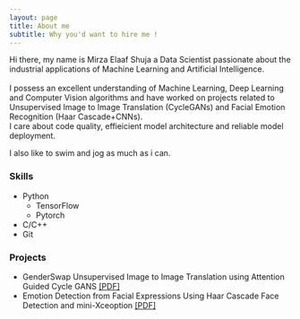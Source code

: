 ```yaml
---
layout: page
title: About me
subtitle: Why you'd want to hire me !
---
```


Hi there, my name is Mirza Elaaf Shuja a Data Scientist passionate about the industrial applications of Machine Learning and Artificial Intelligence.<br><br>
I possess an excellent understanding of Machine Learning, Deep Learning and Computer Vision algorithms and have worked on projects related to Unsupervised Image to Image Translation (CycleGANs) and Facial Emotion Recognition (Haar Cascade+CNNs).<br>
I care about code quality, effieicient model architecture and reliable model deployment.


<p>I also like to swim and jog as much as i can.</p>

### Skills

<ul class="skill-list">
	<li>Python
	<ul class="skill-list">
	<li>TensorFlow</li>
	<li>Pytorch</li>
	</ul>
	</li>
	<li>C/C++</li>
	<li>Git</li>
</ul>

### Projects

<ul>
	<li>
		GenderSwap Unsupervised Image to Image Translation using Attention Guided Cycle GANS
		<a href="https://elaaf.github.io/archives/GenderSwap_CycleGANs.pdf">[PDF]</a>
	</li>
	<li>
		Emotion Detection from Facial Expressions Using Haar Cascade Face Detection and mini-Xceoption
		<a href="https://elaaf.github.io/archives/FaceEmotion_mini-Xception.pdf">[PDF]</a></li>
</ul>
